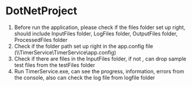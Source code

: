 # DotNetProject


1. Before run the application, please check if the files folder set up right,
   should include InputFiles folder, LogFiles folder, OutputFiles folder, ProcessedFiles folder
2. Check if the folder path set up right in the app.config file (\\\TimerService\TimerService\app.config)
3. Check if there are files in the InputFiles folder, if not , can drop sample test files from the testFiles folder
4. Run TimerService.exe, can see the progress, information, errors from the console, also can check the log file from logfile folder
